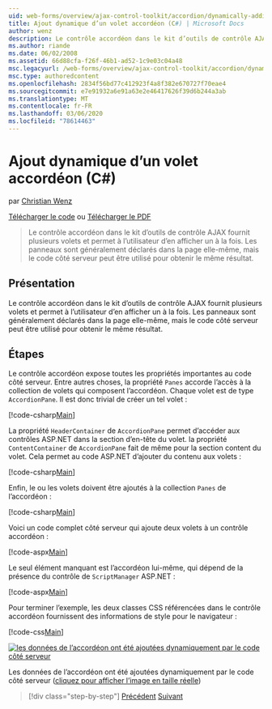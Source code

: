 ```yaml
---
uid: web-forms/overview/ajax-control-toolkit/accordion/dynamically-adding-an-accordion-pane-cs
title: Ajout dynamique d’un volet accordéon (C#) | Microsoft Docs
author: wenz
description: Le contrôle accordéon dans le kit d’outils de contrôle AJAX fournit plusieurs volets et permet à l’utilisateur d’en afficher un à la fois. Les panneaux sont généralement déclarés w...
ms.author: riande
ms.date: 06/02/2008
ms.assetid: 66d88cfa-f26f-46b1-ad52-1c9e03c04a48
msc.legacyurl: /web-forms/overview/ajax-control-toolkit/accordion/dynamically-adding-an-accordion-pane-cs
msc.type: authoredcontent
ms.openlocfilehash: 2834f56bd77c412923f4a8f382e670727f70eae4
ms.sourcegitcommit: e7e91932a6e91a63e2e46417626f39d6b244a3ab
ms.translationtype: MT
ms.contentlocale: fr-FR
ms.lasthandoff: 03/06/2020
ms.locfileid: "78614463"
---
```

# <a name="dynamically-adding-an-accordion-pane-c"></a>Ajout dynamique d’un volet accordéon (C#)

par [Christian Wenz](https://github.com/wenz)

[Télécharger le code](https://download.microsoft.com/download/5/6/d/56d50cef-2011-4c8f-9891-7edc6dc57df9/Accordion2.cs.zip) ou [Télécharger le PDF](https://download.microsoft.com/download/6/7/1/6718d452-ff89-4d3f-a90e-c74ec2d636a3/accordion2CS.pdf)

> Le contrôle accordéon dans le kit d’outils de contrôle AJAX fournit plusieurs volets et permet à l’utilisateur d’en afficher un à la fois. Les panneaux sont généralement déclarés dans la page elle-même, mais le code côté serveur peut être utilisé pour obtenir le même résultat.

## <a name="overview"></a>Présentation

Le contrôle accordéon dans le kit d’outils de contrôle AJAX fournit plusieurs volets et permet à l’utilisateur d’en afficher un à la fois. Les panneaux sont généralement déclarés dans la page elle-même, mais le code côté serveur peut être utilisé pour obtenir le même résultat.

## <a name="steps"></a>Étapes

Le contrôle accordéon expose toutes les propriétés importantes au code côté serveur. Entre autres choses, la propriété `Panes` accorde l’accès à la collection de volets qui composent l’accordéon. Chaque volet est de type `AccordionPane`. Il est donc trivial de créer un tel volet :

[!code-csharp[Main](dynamically-adding-an-accordion-pane-cs/samples/sample1.cs)]

La propriété `HeaderContainer` de `AccordionPane` permet d’accéder aux contrôles ASP.NET dans la section d’en-tête du volet. la propriété `ContentContainer` de `AccordionPane` fait de même pour la section content du volet. Cela permet au code ASP.NET d’ajouter du contenu aux volets :

[!code-csharp[Main](dynamically-adding-an-accordion-pane-cs/samples/sample2.cs)]

Enfin, le ou les volets doivent être ajoutés à la collection `Panes` de l’accordéon :

[!code-csharp[Main](dynamically-adding-an-accordion-pane-cs/samples/sample3.cs)]

Voici un code complet côté serveur qui ajoute deux volets à un contrôle accordéon :

[!code-aspx[Main](dynamically-adding-an-accordion-pane-cs/samples/sample4.aspx)]

Le seul élément manquant est l’accordéon lui-même, qui dépend de la présence du contrôle de `ScriptManager` ASP.NET :

[!code-aspx[Main](dynamically-adding-an-accordion-pane-cs/samples/sample5.aspx)]

Pour terminer l’exemple, les deux classes CSS référencées dans le contrôle accordéon fournissent des informations de style pour le navigateur :

[!code-css[Main](dynamically-adding-an-accordion-pane-cs/samples/sample6.css)]

[![les données de l’accordéon ont été ajoutées dynamiquement par le code côté serveur](dynamically-adding-an-accordion-pane-cs/_static/image2.png)](dynamically-adding-an-accordion-pane-cs/_static/image1.png)

Les données de l’accordéon ont été ajoutées dynamiquement par le code côté serveur ([cliquez pour afficher l’image en taille réelle](dynamically-adding-an-accordion-pane-cs/_static/image3.png))

> [!div class="step-by-step"]
> [Précédent](databinding-to-an-accordion-cs.md)
> [Suivant](databinding-to-an-accordion-vb.md)
